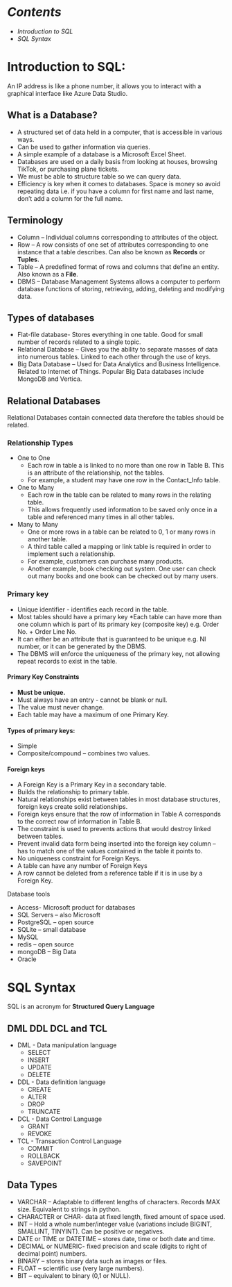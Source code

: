 # *Contents*
* *Introduction to SQL*
* *SQL Syntax*

# Introduction to SQL:
An IP address is like a phone number, it allows you to interact with a graphical interface like Azure Data Studio. 

## What is a Database?
* A structured set of data held in a computer, that is accessible in various ways.
* Can be used to gather information via queries. 
* A simple example of a database is a Microsoft Excel Sheet. 
* Databases are used on a daily basis from looking at houses, browsing TikTok, or purchasing plane tickets.
* We must be able to structure table so we can query data. 
* Efficiency is key when it comes to databases. Space is money so avoid repeating data i.e. if you have a column for first name and last name, don’t add a column for the full name. 

## Terminology 
* Column – Individual columns corresponding to attributes of the object. 
* Row – A row consists of one set of attributes corresponding to one instance that a table describes. Can also be known as **Records** or **Tuples**.
* Table – A predefined format of rows and columns that define an entity. Also known as a **File**. 
* DBMS – Database Management Systems allows a computer to perform database functions of storing, retrieving, adding, deleting and modifying data. 


## Types of databases
* Flat-file database- Stores everything in one table. Good for small number of records related to a single topic.
* Relational Database – Gives you the ability to separate masses of data into numerous tables. Linked to each other through the use of keys. 
* Big Data Database – Used for Data Analytics and Business Intelligence. Related to Internet of Things. Popular Big Data databases include MongoDB and Vertica. 

## Relational Databases
Relational Databases contain connected data therefore the tables should be related.  

### Relationship Types
* One to One
  * Each row in table a is linked to no more than one row in Table B. This is an attribute of the relationship, not the tables. 
  * For example, a student may have one row in the Contact_Info table.
* One to Many 
  * Each row in the table can be related to many rows in the relating table. 
  * This allows frequently used information to be saved only once in a table and referenced many times in all other tables.
* Many to Many
  * One or more rows in a table can be related to 0, 1 or many rows in another table. 
  * A third table called a mapping or link table is required in order to implement such a relationship. 
  * For example, customers can purchase many products.
  * Another example, book checking out system. One user can check out many books and one book can be checked out by many users.
 
### Primary key
* Unique identifier - identifies each record in the table.
* Most tables should have a primary key
*Each table can have more than one column which is part of its primary key (composite key) e.g. Order No. + Order Line No. 
* It can either be an attribute that is guaranteed to be unique e.g. NI number, or it can be generated by the DBMS.
* The DBMS will enforce the uniqueness of the primary key, not allowing repeat records to exist in the table. 

#### Primary Key Constraints 
* **Must be unique.**
* Must always have an entry - cannot be blank or null.
* The value must never change.
* Each table may have a maximum of one Primary Key. 

#### Types of primary keys:
* Simple
* Composite/compound – combines two values.

#### Foreign keys 
* A Foreign Key is a Primary Key in a secondary table. 
* Builds the relationship to primary table.  
* Natural relationships exist between tables in most database structures, foreign keys create solid relationships.
* Foreign keys ensure that the row of information in Table A corresponds to the correct row of information in Table B.
* The constraint is used to prevents actions that would destroy linked between tables.
* Prevent invalid data form being inserted into the foreign key column – has to match one of the values contained in the table it points to.
* No uniqueness constraint for Foreign Keys.
* A table can have any number of Foreign Keys
* A row cannot be deleted from a reference table if it is in use by a Foreign Key. 

Database tools
* Access- Microsoft product for databases 
* SQL Servers – also Microsoft
* PostgreSQL – open source 
* SQLite – small database
* MySQL 
* redis – open source 
* mongoDB – Big Data 
* Oracle


# SQL Syntax 
SQL is an acronym for **Structured Query Language** 

## DML DDL DCL and TCL
* DML - Data manipulation language 
  * SELECT
  * INSERT
  * UPDATE
  * DELETE
* DDL - Data definition language 
  * CREATE
  * ALTER 
  * DROP
  * TRUNCATE
* DCL - Data Control Language 
  * GRANT 
  * REVOKE
* TCL - Transaction Control Language
  * COMMIT
  * ROLLBACK 
  * SAVEPOINT

## Data Types 
* VARCHAR – Adaptable to different lengths of characters. Records MAX size. Equivalent to strings in python. 
* CHARACTER or CHAR- data at fixed length, fixed amount of space used.
* INT – Hold a whole number/integer value (variations include BIGINT, SMALLINT, TINYINT). Can be positive or negatives.
 * DATE or TIME or DATETIME – stores date, time or both date and time. 
* DECIMAL or NUMERIC- fixed precision and scale (digits to right of decimal point) numbers.
* BINARY – stores binary data such as images or files.
* FLOAT – scientific use (very large numbers).
* BIT – equivalent to binary (0,1 or NULL).


